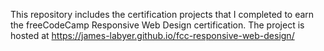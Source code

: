 This repository includes the certification projects that I completed to earn the freeCodeCamp Responsive Web Design certification. The project is hosted at https://james-labyer.github.io/fcc-responsive-web-design/
